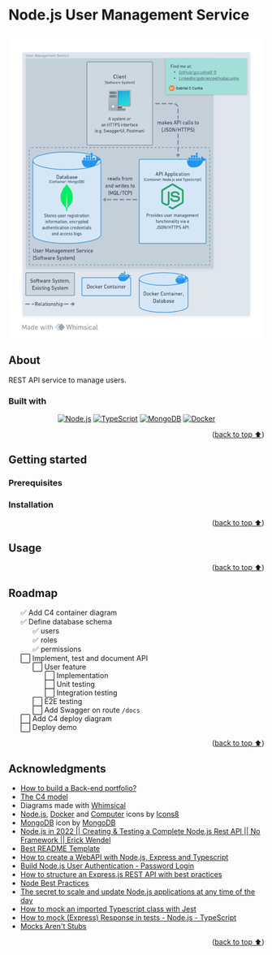 # Node.js User Management Service

<div align="center">
  <a href="https://whimsical.com/container-QS8DUbdZoHU8K8DAZrAfww">
    <img src="_docs/diagrams/container.png" height="600"
    alt="C4 Container Diagram">
  </a>
</div>

## About

REST API service to manage users.

### Built with

<div align="center">

[![Node.js][nodejs-badge]][nodejs-url]
[![TypeScript][typescript-badge]][typescript-url]
[![MongoDB][mongodb-badge]][mongodb-url]
[![Docker][docker-badge]][docker-url]

</div>
<p align="right">(<a href="#nodejs-user-management-service">back to top ⬆️</a>)</p>

## Getting started

### Prerequisites

### Installation

<p align="right">(<a href="#nodejs-user-management-service">back to top ⬆️</a>)</p>

## Usage

<p align="right">(<a href="#nodejs-user-management-service">back to top ⬆️</a>)</p>

## Roadmap

<ul type="none">
  <li>✅ Add C4 container diagram</li>
  <li>✅ Define database schema
    <ul type="none">
      <li>✅ users</li>
      <li>✅ roles</li>
      <li>✅ permissions</li>
    </ul>
  </li>
  <li>⬜ Implement, test and document API
    <ul type="none">
      <li>⬜ User feature
        <ul type="none">
          <li>⬜ Implementation</li>
          <li>⬜ Unit testing</li>
          <li>⬜ Integration testing</li>
        </ul>
      </li>
      <li>⬜ E2E testing</li>
      <li>⬜ Add Swagger on route <code>/docs</code></li>
    </ul>
  </li>
  <li>⬜ Add C4 deploy diagram</li>
  <li>⬜ Deploy demo</li>
</ul>

<p align="right">(<a href="#nodejs-user-management-service">back to top ⬆️</a>)</p>

## Acknowledgments

- [How to build a Back-end portfolio?]
- [The C4 model]
- Diagrams made with [Whimsical]
- [Node.js][icons8-nodejs], [Docker][icons8-docker] and [Computer][icons8-computer] icons by [Icons8]
- [MongoDB][mongodb-press-kit] icon by [MongoDB][mongodb-url]
- [Node.js in 2022 || Creating & Testing a Complete Node.js Rest API || No Framework || Erick Wendel][erick-wendel-1]
- [Best README Template]
- [How to create a WebAPI with Node.js, Express and Typescript][luiz-tools-1]
- [Build Node.js User Authentication - Password Login][web-dev-simplified-1]
- [How to structure an Express.js REST API with best practices][treblle-1]
- [Node Best Practices][goldbergyoni-1]
- [The secret to scale and update Node.js applications at any time of the day][erick-wendel-2]
- [How to mock an imported Typescript class with Jest][abou-kone-1]
- [How to mock (Express) Response in tests - Node.js - TypeScript][coding-like-david-1]
- [Mocks Aren't Stubs][martin-fowler-1]

<p align="right">(<a href="#nodejs-user-management-service">back to top ⬆️</a>)</p>

<!-- Markdown links and images -->

[nodejs-badge]: https://img.shields.io/badge/Node.js-3C873A?style=for-the-badge&logo=node.js&logoColor=white
[nodejs-url]: https://nodejs.org/en
[typescript-badge]: https://img.shields.io/badge/TypeScript-358EF1?style=for-the-badge&logo=typescript&logoColor=white
[typescript-url]: https://www.typescriptlang.org/
[mongodb-badge]: https://img.shields.io/badge/MongoDB-001e2b?style=for-the-badge&logo=mongodb&logoColor=00ed64
[mongodb-url]: https://www.mongodb.com/
[docker-badge]: https://img.shields.io/badge/Docker-0db7ed?style=for-the-badge&logo=docker&logoColor=white
[docker-url]: https://www.docker.com/
[How to build a Back-end portfolio?]: https://www.youtube.com/watch?v=sTUbOGf9V1U
[The C4 model]: https://c4model.com/
[Whimsical]: https://whimsical.com/
[icons8-nodejs]: https://icons8.com/icon/hsPbhkOH4FMe/node-js
[icons8-docker]: https://icons8.com/icon/cdYUlRaag9G9/docker
[icons8-computer]: https://icons8.com/icon/Qh2tCGOAtV52/workstation
[mongodb-press-kit]: https://brandfolder.com/mongodb/press-kit
[Icons8]: https://icons8.com
[erick-wendel-1]: https://www.youtube.com/watch?v=xR4D2bp8_S0
[erick-wendel-2]: https://www.youtube.com/watch?v=ge31HzWk5T8
[Best README Template]: https://github.com/othneildrew/Best-README-Template
[luiz-tools-1]: https://www.luiztools.com.br/post/como-criar-uma-webapi-com-node-js-express-e-typescript/
[web-dev-simplified-1]: https://www.youtube.com/watch?v=Ud5xKCYQTjM
[treblle-1]: https://blog.treblle.com/egergr/
[goldbergyoni-1]: https://github.com/goldbergyoni/nodebestpractices
[abou-kone-1]: https://dev.to/codedivoire/how-to-mock-an-imported-typescript-class-with-jest-2g7j
[coding-like-david-1]: https://www.youtube.com/watch?v=hC1q576vRNA
[martin-fowler-1]: https://martinfowler.com/articles/mocksArentStubs.html
